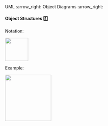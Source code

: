 <link rel="stylesheet" href="{{baseUrl}}/css/textbook.css">

<div class="website-content">

<div id="path">UML :arrow_right: Object Diagrams :arrow_right:</div>

<div id="title">

#### Object Structures :one:

</div>

<div id="body">

Notation:

<img src="{{baseUrl}}/uml/objectDiagrams/objectStructures/images/notation.png" height="75" />
<p/>

<tip-box>

Example:

<img src="{{baseUrl}}/uml/objectDiagrams/objectStructures/images/professorStudent.png" height="150" />
<p/>

</tip-box>

</div>

<div id="extras">

<include src="exercises.md" />

<div>

</div>
